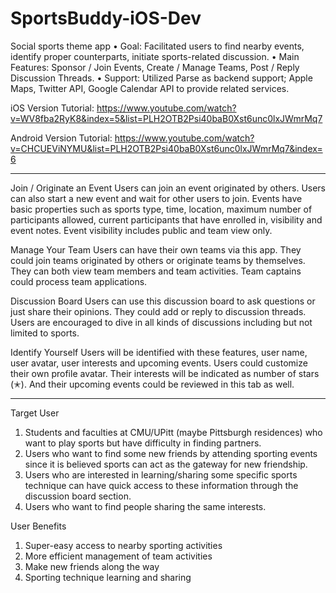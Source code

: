SportsBuddy-iOS-Dev
===================

Social sports theme app
• Goal: Facilitated users to find nearby events, identify proper counterparts, initiate sports-related discussion.
• Main Features: Sponsor / Join Events, Create / Manage Teams, Post / Reply Discussion Threads.
• Support: Utilized Parse as backend support; Apple Maps, Twitter API, Google Calendar API to provide related services.

iOS Version Tutorial:
https://www.youtube.com/watch?v=WV8fba2RyK8&index=5&list=PLH2OTB2Psi40baB0Xst6unc0lxJWmrMq7

Android Version Tutorial:
https://www.youtube.com/watch?v=CHCUEViNYMU&list=PLH2OTB2Psi40baB0Xst6unc0lxJWmrMq7&index=6

----------------------------------------------------
Join / Originate an Event
Users can join an event originated by others. Users can also start a new event and wait for other users to join. Events have basic properties such as sports type, time, location, maximum number of participants allowed, current participants that have enrolled in, visibility and event notes. Event visibility includes public and team view only.

Manage Your Team
Users can have their own teams via this app. They could join teams originated by others or originate teams by themselves. They can both view team members and team activities. Team captains could process team applications. 

Discussion Board
Users can use this discussion board to ask questions or just share their opinions. They could add or reply to discussion threads. Users are encouraged to dive in all kinds of discussions including but not limited to sports.

Identify Yourself
Users will be identified with these features, user name, user avatar, user interests and upcoming events. Users could customize their own profile avatar. Their interests will be indicated as number of stars (✭). And their upcoming events could be reviewed in this tab as well.

----------------------------------------------------
Target User
1) Students and faculties at CMU/UPitt (maybe Pittsburgh residences) who want to play sports but have difficulty in finding partners. 
2) Users who want to find some new friends by attending sporting events since it is believed sports can act as the gateway for new friendship.
3) Users who are interested in learning/sharing some specific sports technique can have quick access to these information through the discussion board section. 
4) Users who want to find people sharing the same interests.

User Benefits
1) Super-easy access to nearby sporting activities
2) More efficient management of team activities 
3) Make new friends along the way
4) Sporting technique learning and sharing
